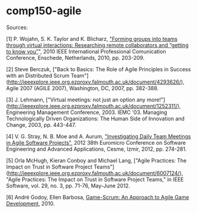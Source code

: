# comp150-agile
Sources:

[1] P. Wojahn, S. K. Taylor and K. Blicharz, ["Forming groups into teams through virtual interactions: Researching remote collaborators and “getting to know you”](http://ieeexplore.ieee.org.ezproxy.falmouth.ac.uk/document/5530009/)", 2010 IEEE International Professional Comunication Conference, Enschede, Netherlands, 2010, pp. 203-209.

[2] Steve Berczuk, ["Back to Basics: The Role of Agile Principles in Success with an Distributed Scrum Team"] (http://ieeexplore.ieee.org.ezproxy.falmouth.ac.uk/document/4293626/), Agile 2007 (AGILE 2007), Washington, DC, 2007, pp. 382-388.

[3] J. Lehmann, ["Virtual meetings: not just an option any more!"] (http://ieeexplore.ieee.org.ezproxy.falmouth.ac.uk/document/1252311/), Engineering Management Conference, 2003. IEMC '03. Managing Technologically Driven Organizations: The Human Side of Innovation and Change, 2003, pp. 443-447.

[4] V. G. Stray, N. B. Moe and A. Aurum, ["Investigating Daily Team Meetings in Agile Software Projects"](http://ieeexplore.ieee.org.ezproxy.falmouth.ac.uk/document/6328161/), 2012 38th Euromicro Conference on Software Engineering and Advanced Applications, Cesme, Izmir, 2012, pp. 274-281.

[5] Orla McHugh, Kieran Conboy and Michael Lang, ["Agile Practices: The Impact on Trust in Software Project Teams"] (http://ieeexplore.ieee.org.ezproxy.falmouth.ac.uk/document/6007124/), "Agile Practices: The Impact on Trust in Software Project Teams," in IEEE Software, vol. 29, no. 3, pp. 71-76, May-June 2012.

[6] André Godoy, Ellen Barbosa, [Game-Scrum: An Approach to Agile Game Development](http://sbgames.org/papers/sbgames10/computing/short/Computing_short19.pdf), 2010.
